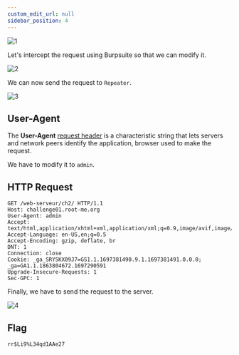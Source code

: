 ```yaml
---
custom_edit_url: null
sidebar_position: 4
---
```


![1](https://github.com/Knign/Write-ups/assets/110326359/b3d342fb-b41b-4ad9-a2d3-55e2e01fbc7a)

Let's intercept the request using Burpsuite so that we can modify it.

![2](https://github.com/Knign/Write-ups/assets/110326359/58d37567-7542-4db1-aeb6-785e518d747c)

We can now send the request to `Repeater`.

![3](https://github.com/Knign/Write-ups/assets/110326359/712ba327-d3d9-4323-8b4d-19b2abdba880)

## User-Agent
The **User-Agent** [request header](https://developer.mozilla.org/en-US/docs/Glossary/Request_header) is a characteristic string that lets servers and network peers identify the application, browser used to make the request.

We have to modify it to `admin`.

## HTTP Request
```
GET /web-serveur/ch2/ HTTP/1.1
Host: challenge01.root-me.org
User-Agent: admin
Accept: text/html,application/xhtml+xml,application/xml;q=0.9,image/avif,image/webp,*/*;q=0.8
Accept-Language: en-US,en;q=0.5
Accept-Encoding: gzip, deflate, br
DNT: 1
Connection: close
Cookie: _ga_SRYSKX09J7=GS1.1.1697381490.9.1.1697381491.0.0.0; _ga=GA1.1.1863804672.1697290591
Upgrade-Insecure-Requests: 1
Sec-GPC: 1
```
Finally, we have to send the request to the server.

![4](https://github.com/Knign/Write-ups/assets/110326359/b5e05e4e-bda8-407b-976f-e01c6085c716)

## Flag
```
rr$Li9%L34qd1AAe27
```
